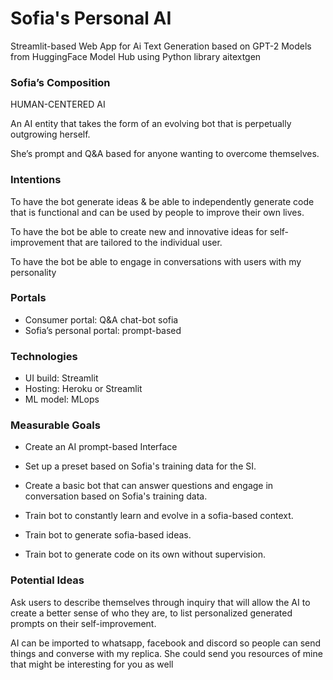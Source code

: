 # Sofia's Personal AI
Streamlit-based Web App for Ai Text Generation based on GPT-2 Models from HuggingFace Model Hub using Python library aitextgen

### Sofia’s Composition

HUMAN-CENTERED AI

An AI entity that takes the form of an evolving bot that is perpetually outgrowing herself.  

She’s prompt and Q&A based for anyone wanting to overcome themselves.

### Intentions

To have the bot generate ideas & be able to independently generate code that is functional and can be used by people to improve their own lives.

To have the bot be able to create new and innovative ideas for self-improvement that are tailored to the individual user.

To have the bot be able to engage in conversations with users with my personality

### Portals
- Consumer portal: Q&A chat-bot sofia
- Sofia’s personal portal: prompt-based

### Technologies

- UI build: Streamlit
- Hosting: Heroku or Streamlit
- ML model: MLops

### Measurable Goals
- Create an AI prompt-based Interface

- Set up a preset based on Sofia's training data for the SI.
 
- Create a basic bot that can answer questions and engage in conversation based on Sofia's training data.

- Train bot to constantly learn and evolve in a sofia-based context.

- Train bot to generate sofia-based ideas.

- Train bot to generate code on its own without supervision.


### Potential Ideas

Ask users to describe themselves through inquiry that will allow the AI to create a better sense of who they are, to list personalized generated prompts on their self-improvement.

AI can be imported to whatsapp, facebook and discord so people can send things and converse with my replica. She could send you resources of mine that might be interesting for you as well 
